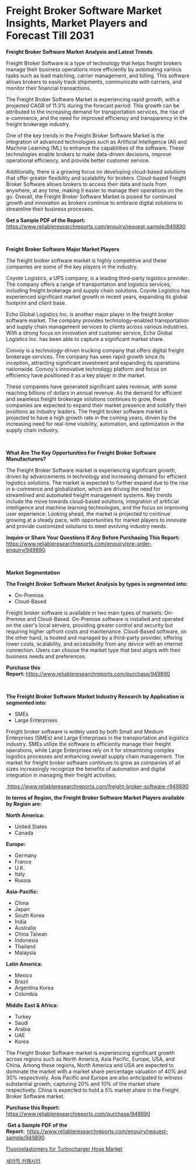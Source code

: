 <p><h1>Freight Broker Software Market Insights, Market Players and Forecast Till 2031</h1></p><p><strong>Freight Broker Software Market Analysis and Latest Trends</strong></p>
<p><p>Freight Broker Software is a type of technology that helps freight brokers manage their business operations more efficiently by automating various tasks such as load matching, carrier management, and billing. This software allows brokers to easily track shipments, communicate with carriers, and monitor their financial transactions.</p><p>The Freight Broker Software Market is experiencing rapid growth, with a projected CAGR of 11.3% during the forecast period. This growth can be attributed to the increasing demand for transportation services, the rise of e-commerce, and the need for improved efficiency and transparency in the freight brokerage industry.</p><p>One of the key trends in the Freight Broker Software Market is the integration of advanced technologies such as Artificial Intelligence (AI) and Machine Learning (ML) to enhance the capabilities of the software. These technologies enable brokers to make data-driven decisions, improve operational efficiency, and provide better customer service.</p><p>Additionally, there is a growing focus on developing cloud-based solutions that offer greater flexibility and scalability for brokers. Cloud-based Freight Broker Software allows brokers to access their data and tools from anywhere, at any time, making it easier to manage their operations on the go. Overall, the Freight Broker Software Market is poised for continued growth and innovation as brokers continue to embrace digital solutions to streamline their business processes.</p></p>
<p><strong>Get a Sample PDF of the Report:&nbsp;</strong> <a href="https://www.reliableresearchreports.com/enquiry/request-sample/949890">https://www.reliableresearchreports.com/enquiry/request-sample/949890</a></p>
<p>&nbsp;</p>
<p><strong>Freight Broker Software Major Market Players</strong></p>
<p><p>The freight broker software market is highly competitive and these companies are some of the key players in the industry. </p><p>Coyote Logistics, a UPS company, is a leading third-party logistics provider. The company offers a range of transportation and logistics services, including freight brokerage and supply chain solutions. Coyote Logistics has experienced significant market growth in recent years, expanding its global footprint and client base.</p><p>Echo Global Logistics Inc. is another major player in the freight broker software market. The company provides technology-enabled transportation and supply chain management services to clients across various industries. With a strong focus on innovation and customer service, Echo Global Logistics Inc. has been able to capture a significant market share.</p><p>Convoy is a technology-driven trucking company that offers digital freight brokerage services. The company has seen rapid growth since its inception, attracting significant investment and expanding its operations nationwide. Convoy's innovative technology platform and focus on efficiency have positioned it as a key player in the market.</p><p>These companies have generated significant sales revenue, with some reaching billions of dollars in annual revenue. As the demand for efficient and seamless freight brokerage solutions continues to grow, these companies are expected to expand their market presence and solidify their positions as industry leaders. The freight broker software market is projected to have a high growth rate in the coming years, driven by the increasing need for real-time visibility, automation, and optimization in the supply chain industry.</p></p>
<p>&nbsp;</p>
<p><strong>What Are The Key Opportunities For Freight Broker Software Manufacturers?</strong></p>
<p><p>The Freight Broker Software market is experiencing significant growth, driven by advancements in technology and increasing demand for efficient logistics solutions. The market is expected to further expand due to the rise in e-commerce and globalization, which are driving the need for streamlined and automated freight management systems. Key trends include the move towards cloud-based solutions, integration of artificial intelligence and machine learning technologies, and the focus on improving user experience. Looking ahead, the market is projected to continue growing at a steady pace, with opportunities for market players to innovate and provide customized solutions to meet evolving industry needs.</p></p>
<p><strong>Inquire or Share Your Questions If Any Before Purchasing This Report:</strong> <a href="https://www.reliableresearchreports.com/enquiry/pre-order-enquiry/949890">https://www.reliableresearchreports.com/enquiry/pre-order-enquiry/949890</a></p>
<p>&nbsp;</p>
<p><strong>Market Segmentation</strong></p>
<p><strong>The Freight Broker Software Market Analysis by types is segmented into:</strong></p>
<p><ul><li>On-Premise</li><li>Cloud-Based</li></ul></p>
<p><p>Freight broker software is available in two main types of markets: On-Premise and Cloud-Based. On-Premise software is installed and operated on the user's local servers, providing greater control and security but requiring higher upfront costs and maintenance. Cloud-Based software, on the other hand, is hosted and managed by a third-party provider, offering lower costs, scalability, and accessibility from any device with an internet connection. Users can choose the market type that best aligns with their business needs and preferences.</p></p>
<p><strong>Purchase this Report:&nbsp;</strong><a href="https://www.reliableresearchreports.com/purchase/949890">https://www.reliableresearchreports.com/purchase/949890</a></p>
<p>&nbsp;</p>
<p><strong>The Freight Broker Software Market Industry Research by Application is segmented into:</strong></p>
<p><ul><li>SMEs</li><li>Large Enterprises</li></ul></p>
<p><p>Freight broker software is widely used by both Small and Medium Enterprises (SMEs) and Large Enterprises in the transportation and logistics industry. SMEs utilize the software to efficiently manage their freight operations, while Large Enterprises rely on it for streamlining complex logistics processes and enhancing overall supply chain management. The market for freight broker software continues to grow as companies of all sizes increasingly recognize the benefits of automation and digital integration in managing their freight activities.</p></p>
<p><a href="https://www.reliableresearchreports.com/freight-broker-software-r949890">&nbsp;https://www.reliableresearchreports.com/freight-broker-software-r949890</a></p>
<p><strong>In terms of Region, the Freight Broker Software Market Players available by Region are:</strong></p>
<p>
    <p> <strong> North America: </strong>
        <ul>
            <li>United States</li>
            <li>Canada</li>
        </ul>
        </p> 
    <p> <strong> Europe: </strong>
        <ul>
            <li>Germany</li>
            <li>France</li>
            <li>U.K.</li>
            <li>Italy</li>
            <li>Russia</li>
        </ul>
        </p> 
    <p> <strong> Asia-Pacific: </strong>
        <ul>
            <li>China</li>
            <li>Japan</li>
            <li>South Korea</li>
            <li>India</li>
            <li>Australia</li>
            <li>China Taiwan</li>
            <li>Indonesia</li>
            <li>Thailand</li>
            <li>Malaysia</li>
        </ul>
        </p> 
    <p> <strong> Latin America: </strong>
        <ul>
            <li>Mexico</li>
            <li>Brazil</li>
            <li>Argentina Korea</li>
            <li>Colombia</li>
        </ul>
        </p> 
    <p> <strong> Middle East & Africa: </strong>
        <ul>
            <li>Turkey</li>
            <li>Saudi</li>
            <li>Arabia</li>
            <li>UAE</li>
            <li>Korea</li>
        </ul>
    </p>
    </p>
<p><p>The Freight Broker Software market is experiencing significant growth across regions such as North America, Asia Pacific, Europe, USA, and China. Among these regions, North America and USA are expected to dominate the market with a market share percentage valuation of 40% and 30% respectively. Asia Pacific and Europe are also anticipated to witness substantial growth, capturing 20% and 10% of the market share respectively. China is expected to hold a 5% market share in the Freight Broker Software market.</p></p>
<p><strong>Purchase this Report: </strong><a href="https://www.reliableresearchreports.com/purchase/949890">https://www.reliableresearchreports.com/purchase/949890</a></p>
<p>&nbsp;<strong>Get a Sample PDF of the Report:&nbsp;&nbsp;</strong><a href="https://www.reliableresearchreports.com/enquiry/request-sample/949890">https://www.reliableresearchreports.com/enquiry/request-sample/949890</a></p>
<p><strong></strong></p>
<p><p><a href="https://cautious-neon-760.notion.site/Decoding-Fluoroelastomers-for-Turbocharger-Hose-Market-Metrics-Market-Share-Trends-and-Growth-Pat-227249e10f46477f9eba3139d9ededfb">Fluoroelastomers for Turbocharger Hose Market</a></p><p><a href="https://medium.com/@genius6587678/%EC%84%B8%EB%9D%BC%EB%AF%B9-%EC%BD%98%EB%8D%B4%EC%84%9C-%EC%8B%9C%EC%9E%A5-%ED%86%B5%EC%B0%B0-%EC%8B%9C%EC%9E%A5-%EB%8F%99%ED%96%A5-%EC%84%B1%EC%9E%A5-2024%EB%85%84%EB%B6%80%ED%84%B0-2031%EB%85%84%EA%B9%8C%EC%A7%80-%EC%98%88%EC%B8%A1-aa3daa4516ef">세라믹 커패시터</a></p></p>